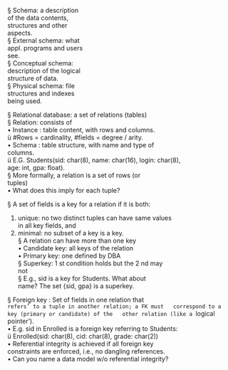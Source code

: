 § Schema: a description  
of the data contents,  
structures and other  
aspects.  
§ External schema: what  
appl. programs and users  
see.  
§ Conceptual schema:  
description of the logical  
structure of data.  
§ Physical schema: file  
structures and indexes  
being used.


§ Relational database: a set of relations (tables)  
§ Relation: consists of  
• Instance : table content, with rows and columns.  
ü #Rows = cardinality, #fields = degree / arity.  
• Schema : table structure, with name and type of  
columns.  
ü E.G. Students(sid: char(8), name: char(16), login: char(8),  
age: int, gpa: float).  
§ More formally, a relation is a set of rows (or  
tuples)  
• What does this imply for each tuple?

§ A set of fields is a key for a relation if it is both:  
1. unique: no two distinct tuples can have same values  
in all key fields, and  
2. minimal: no subset of a key is a key.  
§ A relation can have more than one key  
• Candidate key: all keys of the relation  
• Primary key: one defined by DBA  
§ Superkey: 1 st condition holds but the 2 nd may  
not  
§ E.g., sid is a key for Students. What about  
name? The set {sid, gpa} is a superkey.

§ Foreign key : Set of fields in one relation that  
`refers’ to a tuple in another relation; a FK must  
correspond to a key (primary or candidate) of the  
other relation (like a `logical pointer’).  
• E.g. sid in Enrolled is a foreign key referring to Students:  
ü Enrolled(sid: char(8), cid: char(8), grade: char(2))  
• Referential integrity is achieved if all foreign key  
constraints are enforced, i.e., no dangling references.  
• Can you name a data model w/o referential integrity?

